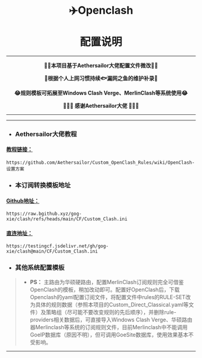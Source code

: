 <h1 align="center"> ✈️Openclash<br>⠀<br>配置说明</h1>

---

<p align="center"><b>🚴‍♀️本项目基于Aethersailor大佬配置文件微改🚴‍♀️</b></p>
<p align="center"><b>🐜根据个人上网习惯持续🐟漏网之鱼的维护补录🐜</b></p>
<p align="center"><b>😂规则模板可拓展至Windows Clash Verge、MerlinClash等系统使用😂</b></p>
<p align="center"><b>🙏🙏🙏 感谢Aethersailor大佬 🙏🙏🙏</b></p>

---

***

- ### Aethersailor大佬教程
#### [教程链接：](https://github.com/Aethersailor/Custom_OpenClash_Rules/wiki/OpenClash-设置方案)
```
https://github.com/Aethersailor/Custom_OpenClash_Rules/wiki/OpenClash-设置方案
```

- ### 本订阅转换模板地址
#### [Github地址：](https://raw.bgithub.xyz/gog-xie/clash/refs/heads/main/CF/Custom_Clash.ini)

```
https://raw.bgithub.xyz/gog-xie/clash/refs/heads/main/CF/Custom_Clash.ini
```

#### [直连地址：](https://testingcf.jsdelivr.net/gh/gog-xie/clash@main/CF/Custom_Clash.ini)

```
https://testingcf.jsdelivr.net/gh/gog-xie/clash@main/CF/Custom_Clash.ini
```

-  ### 其他系统配置模板
> * **PS：** 主路由为华硕硬路由，配置MerlinClash订阅规则完全可借鉴OpenClash的模板，稍加改动即可。配置好OpenClash后，下载Openclash的yaml配置订阅文件，将配置文件中rules的RULE-SET改为具体的规则数据（参照本项目的Custom_Direct_Classical.yaml等文件）及策略组（尽可能不要改变规则的先后顺序），并删除rule-providers相关数据后，可直接导入Windows Clash Verge、华硕路由器Merlinclash等系统的订阅规则文件，目前Merlinclash中不能调用GoeIP数据库（原因不明），但可调用GoeSite数据库，使用效果基本不受影响。

   
***

